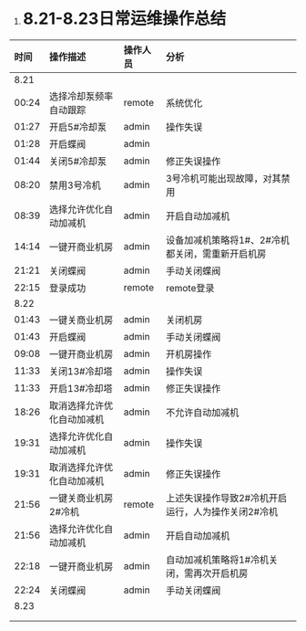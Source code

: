 1. # 8.21-8.23日常运维操作总结

| 时间 | 操作描述 | 操作人员 | 分析 |
| :--- | :--- | :--- | :--- |
| 8.21 |  |  |  |
| 00:24 | 选择冷却泵频率自动跟踪 | remote | 系统优化 |
| 01:27 | 开启5\#冷却泵 | admin | 操作失误 |
| 01:28 | 开启蝶阀 | admin |  |
| 01:44 | 关闭5\#冷却泵 | admin | 修正失误操作 |
| 08:20 | 禁用3号冷机 | admin | 3号冷机可能出现故障，对其禁用 |
| 08:39 | 选择允许优化自动加减机 | admin | 开启自动加减机 |
| 14:14 | 一键开商业机房 | admin | 设备加减机策略将1\#、2\#冷机都关闭，需重新开启机房 |
| 21:21 | 关闭蝶阀 | admin | 手动关闭蝶阀 |
| 22:15 | 登录成功 | remote | remote登录 |
| 8.22 |  |  |  |
| 01:43 | 一键关商业机房 | admin | 关闭机房 |
| 01:43 | 开启蝶阀 | admin | 手动关闭蝶阀 |
| 09:08 | 一键开商业机房 | admin | 开机房操作 |
| 11:33 | 关闭13\#冷却塔 | admin | 操作失误 |
| 11:33 | 开启13\#冷却塔 | admin | 修正失误操作 |
| 18:26 | 取消选择允许优化自动加减机 | admin | 不允许自动加减机 |
| 19:31 | 选择允许优化自动加减机 | admin | 操作失误 |
| 19:31 | 取消选择允许优化自动加减机 | admin | 修正失误操作 |
| 21:56 | 一键关商业机房2\#冷机 | remote | 上述失误操作导致2\#冷机开启运行，人为操作关闭2\#冷机 |
| 21:56 | 选择允许优化自动加减机 | admin | 开启自动加减机 |
| 22:18 | 一键开商业机房 | admin | 自动加减机策略将1\#冷机关闭，需再次开启机房 |
| 22:24 | 关闭蝶阀 | admin | 手动关闭蝶阀 |
| 8.23 |  |  |  |
|  |  |  |  |
|  |  |  |  |



